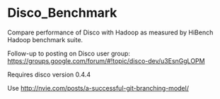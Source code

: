 Disco_Benchmark
===============

Compare performance of Disco with Hadoop as measured by HiBench Hadoop benchmark suite.

Follow-up to posting on Disco user group:
https://groups.google.com/forum/#!topic/disco-dev/u3EsnGgLOPM

Requires disco version 0.4.4

Use http://nvie.com/posts/a-successful-git-branching-model/
